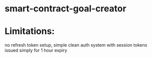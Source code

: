 # smart-contract-goal-creator

# Limitations:
no refresh token setup, simple clean auth system with session tokens issued simply for 1 hour expiry
